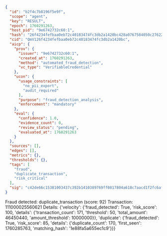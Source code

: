 ```json
{
  "id": "b2f4c7b8196f5e9f",
  "scope": "agent",
  "key": "RESULT",
  "epoch": 1760291263,
  "host_pid": "9e6742732c60:1",
  "hash": "26f4234fefbaa0eb72c40183474fc3db2a1420bc428a0767584050c27622e49d",
  "cid": "QmV126f4234fefbaa0eb72c40183474fc3db2a1420bc",
  "aicp": {
    "prov": {
      "issuer": "9e6742732c60:1",
      "created_at": 1760291263,
      "method": "automated_fraud_detection",
      "vc_type": "VerifiableCredential"
    },
    "ucon": {
      "usage_constraints": [
        "no_pii_export",
        "audit_required"
      ],
      "purpose": "fraud_detection_analysis",
      "enforcement": "mandatory"
    },
    "eval": {
      "confidence": 1.0,
      "evidence_count": 0,
      "review_status": "pending",
      "evaluated_at": 1760291263
    }
  },
  "sources": [],
  "edges": [],
  "metrics": {},
  "thresholds": {},
  "tags": [
    "fraud",
    "duplicate_transaction",
    "risk_critical"
  ],
  "sig": "c42de66c15381003437c392b1410389769ff0817804a618c7aacd1f2fc6af8b0"
}
```

Fraud detected: duplicate_transaction (score: 92)
Transaction: 111000025560621
Details: {'velocity': {'fraud_detected': True, 'risk_score': 100, 'details': {'transaction_count': 171, 'threshold': 50, 'total_amount': 46450440, 'amount_threshold': 10000000}}, 'duplicate': {'fraud_detected': True, 'risk_score': 85, 'details': {'duplicate_count': 170, 'first_seen': 1760285763, 'matching_hash': '1e88fa5a655ec1c9'}}}